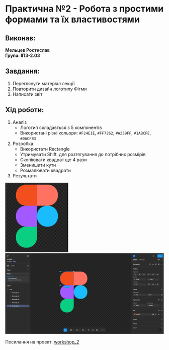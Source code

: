 # Практична №2 - Робота з простими формами та їх властивостями

## Виконав:  
**Мельцев Ростислав**  
**Група: ІПЗ-2.03**  

## Завдання:
1. Переглянути матеріал лекції
2. Повторити дизайн логотипу Фігми
3. Написати звіт

## Хід роботи:
1. Аналіз
    - Логотип складається з 5 компонентів
    - Використані різні кольори: `#F24E1E`, `#FF7262`, `#A259FF`, `#1ABCFE`, `#0ACF83`
2. Розробка
    - Використати Rectangle
    - Утримувати Shift, для розтягування до потрібних розмірів
    - Скопіювати квадрат ще 4 рази
    - Зменишити кути
    - Розмалювати квадрати
3. Результати
<img src="Image/Figmalogo.jpg" width="200px" />
<img src="Image/Figmalogo-work.jpg" width="600px" /> 

 Посилання на проект: [workshop_2](https://www.figma.com/design/138qA0cYf1BYJHqAdRjfFp/Untitled?node-id=0-1&t=ziQL0nOA4rb7i3qb-1)
